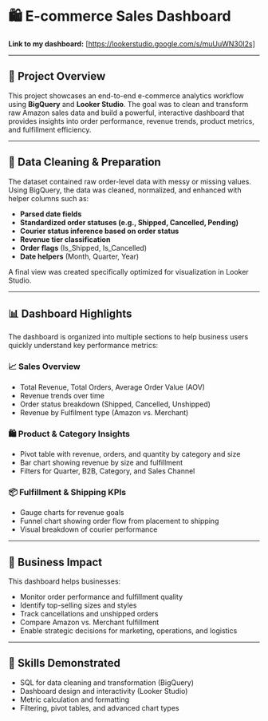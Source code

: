 # 🛍️ E-commerce Sales Dashboard

**Link to my dashboard:** [https://lookerstudio.google.com/s/muUuWN30I2s]

---

## 📌 Project Overview

This project showcases an end-to-end e-commerce analytics workflow using **BigQuery** and **Looker Studio**. The goal was to clean and transform raw Amazon sales data and build a powerful, interactive dashboard that provides insights into order performance, revenue trends, product metrics, and fulfillment efficiency.

---

## 🧹 Data Cleaning & Preparation

The dataset contained raw order-level data with messy or missing values. Using BigQuery, the data was cleaned, normalized, and enhanced with helper columns such as:
- **Parsed date fields**
- **Standardized order statuses (e.g., Shipped, Cancelled, Pending)**
- **Courier status inference based on order status**
- **Revenue tier classification**
- **Order flags** (Is_Shipped, Is_Cancelled)
- **Date helpers** (Month, Quarter, Year)

A final view was created specifically optimized for visualization in Looker Studio.

---

## 📊 Dashboard Highlights

The dashboard is organized into multiple sections to help business users quickly understand key performance metrics:

### 📈 Sales Overview
- Total Revenue, Total Orders, Average Order Value (AOV)
- Revenue trends over time
- Order status breakdown (Shipped, Cancelled, Unshipped)
- Revenue by Fulfilment type (Amazon vs. Merchant)

### 🛍️ Product & Category Insights
- Pivot table with revenue, orders, and quantity by category and size
- Bar chart showing revenue by size and fulfillment
- Filters for Quarter, B2B, Category, and Sales Channel

### 📦 Fulfillment & Shipping KPIs
- Gauge charts for revenue goals
- Funnel chart showing order flow from placement to shipping
- Visual breakdown of courier performance

---

## 💼 Business Impact

This dashboard helps businesses:
- Monitor order performance and fulfillment quality
- Identify top-selling sizes and styles
- Track cancellations and unshipped orders
- Compare Amazon vs. Merchant fulfillment
- Enable strategic decisions for marketing, operations, and logistics

---

## 🧠 Skills Demonstrated

- SQL for data cleaning and transformation (BigQuery)
- Dashboard design and interactivity (Looker Studio)
- Metric calculation and formatting
- Filtering, pivot tables, and advanced chart types

